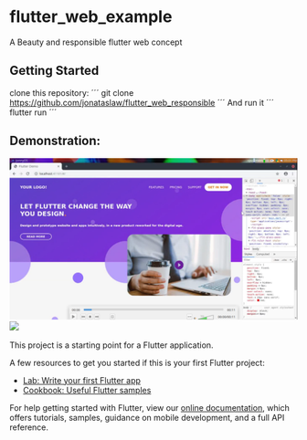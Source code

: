 # flutter_web_example

A Beauty and responsible flutter web concept

## Getting Started
clone this repository:
´´´
git clone https://github.com/jonataslaw/flutter_web_responsible
´´´
And run it
´´´
flutter run
´´´
## Demonstration:

![](flutter_web.png)
![](flutter_web.gif)


This project is a starting point for a Flutter application.

A few resources to get you started if this is your first Flutter project:

- [Lab: Write your first Flutter app](https://flutter.dev/docs/get-started/codelab)
- [Cookbook: Useful Flutter samples](https://flutter.dev/docs/cookbook)

For help getting started with Flutter, view our
[online documentation](https://flutter.dev/docs), which offers tutorials,
samples, guidance on mobile development, and a full API reference.
